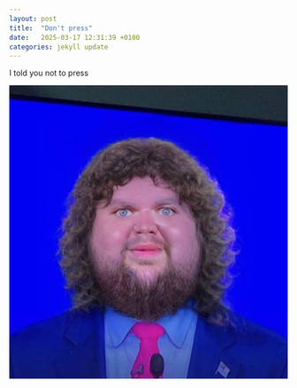 ```yaml
---
layout: post
title:  "Don't press"
date:   2025-03-17 12:31:39 +0100
categories: jekyll update
---
```

I told you not to press

![Don't press image](/assets/images/NightmareVance.jpeg)



